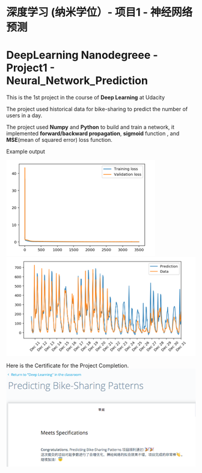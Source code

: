 # 深度学习 (纳米学位）- 项目1 - 神经网络预测 
# DeepLearning Nanodegreee - Project1 - Neural_Network_Prediction

[//]: # (Image References)
[image1.1]: ./example1.png
[image1.2]: ./example2.png
[image2]: ./Pass.png

This is the 1st project in the course of **Deep Learning** at Udacity

The project used historical data for bike-sharing to predict the number of users in a day. 

The project used **Numpy** and **Python** to build and train a network, it implemented **forward/backward propagation**, **sigmoid** function , and **MSE**(mean of squared error) loss function.

Example output 

![alt text][image1.1]
![alt text][image1.2]

Here is the Certificate for the Project Completion.
![alt text][image2]
